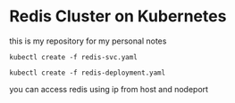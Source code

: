 <h1>Redis Cluster on Kubernetes</h1>

this is my repository for my personal notes

```
kubectl create -f redis-svc.yaml
```

```
kubectl create -f redis-deployment.yaml
```

you can access redis using ip from host and nodeport